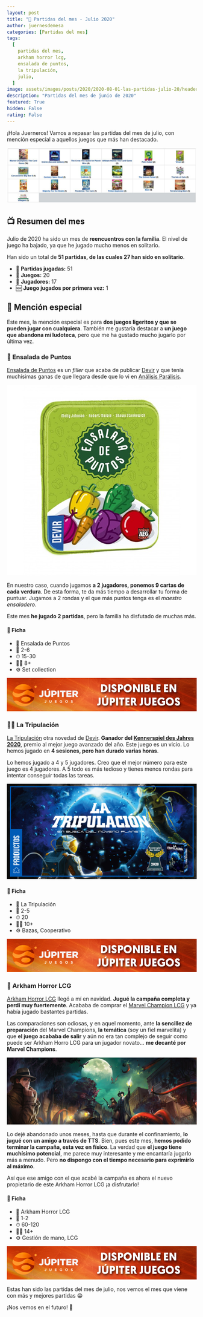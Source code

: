 ```yaml
---
layout: post
title: "🧮 Partidas del mes - Julio 2020"
author: juernesdemesa
categories: [Partidas del mes]
tags:
  [
    partidas del mes,
    arkham horror lcg,
    ensalada de puntos,
    la tripulación,
    julio,
  ]
image: assets/images/posts/2020/2020-08-01-las-partidas-julio-20/header.jpg
description: "Partidas del mes de junio de 2020"
featured: True
hidden: False
rating: False
---
```


¡Hola Juerneros! Vamos a repasar las partidas del mes de julio, con mención especial a aquellos juegos que más han destacado.

![Partidas de Junio](/assets/images/posts/2020/2020-08-01-las-partidas-julio-20/julio.jpg)

## 📺 Resumen del mes

Julio de 2020 ha sido un mes de **reencuentros con la familia**. El nivel de juego ha bajado, ya que he jugado mucho menos en solitario.

Han sido un total de **51 partidas, de las cuales 27 han sido en solitario**.

- 🧮 **Partidas jugadas:** 51
- 🎲 **Juegos:** 20
- 👥 **Jugadores:** 17
- 🆕 **Juego jugados por primera vez:** 1

## 💎 Mención especial

Este mes, la mención especial es para **dos juegos ligeritos y que se pueden jugar con cualquiera**. También me gustaría destacar a **un juego que abandona mi ludoteca**, pero que me ha gustado mucho jugarlo por última vez.

### 🥗 Ensalada de Puntos

[Ensalada de Puntos](https://boardgamegeek.com/boardgame/274960/point-salad) es un _filler_ que acaba de publicar [Devir](http://devir.es/) y que tenía muchísimas ganas de que llegara desde que lo vi en [Análisis Parálisis](http://analisisparalisis.es/).

![Ensalada de Puntos](/assets/images/posts/2020/2020-08-01-las-partidas-julio-20/pointsalad.jpg)

En nuestro caso, cuando jugamos **a 2 jugadores, ponemos 9 cartas de cada verdura**. De esta forma, te da más tiempo a desarrollar tu forma de puntuar. Jugamos a 2 rondas y el que más puntos tenga es el _maestro ensaladero_.

Este mes **he jugado 2 partidas**, pero la familia ha disfutado de muchas más.

#### 📝 Ficha

- 🎲 Ensalada de Puntos
- 👥 2-6
- ⏱ 15-30
- 👶🏼 8+
- ⚙️ Set collection

[![Banner Júpiter Juegos](/assets/images/blog/banners/jupiter.jpg)](https://www.jupiterjuegos.com/juegos-de-mesa/ensalada-de-puntos)

### 👩‍🚀 La Tripulación

[La Tripulación](https://boardgamegeek.com/boardgame/284083/crew-quest-planet-nine) otra novedad de [Devir](http://devir.es/). **Ganador del [Kennerspiel des Jahres 2020](https://www.spiel-des-jahres.de/die-gewinner-2020-stehen-fest/)**, premio al mejor juego avanzado del año. Este juego es un vicio. Lo hemos jugado en **4 sesiones, pero han durado varias horas**.

Lo hemos jugado a 4 y 5 jugadores. Creo que el mejor número para este juego es 4 jugadores. A 5 todo es más tedioso y tienes menos rondas para intentar conseguir todas las tareas.

![La Tripulación](/assets/images/posts/2020/2020-08-01-las-partidas-julio-20/thecrew.jpg)

#### 📝 Ficha

- 🎲 La Tripulación
- 👥 2-5
- ⏱ 20
- 👶🏼 10+
- ⚙️ Bazas, Cooperativo

[![Banner Júpiter Juegos](/assets/images/blog/banners/jupiter.jpg)](https://www.jupiterjuegos.com/juegos-de-mesa/la-tripulacion)

### 🐙 Arkham Horror LCG

[Arkham Horror LCG](https://boardgamegeek.com/boardgame/205637/arkham-horror-card-game) llegó a mí en navidad. **Jugué la campaña completa y perdí muy fuertemente**. Acababa de comprar el [Marvel Champion LCG](https://boardgamegeek.com/boardgame/285774/marvel-champions-card-game) y ya había jugado bastantes partidas.

Las comparaciones son odiosas, y en aquel momento, ante **la sencillez de preparación** del Marvel Champions, **la temática** (soy un fiel marvelita) y que **el juego acababa de salir** y aún no era tan complejo de seguir como puede ser Arkham Horro LCG para un jugador novato... **me decanté por Marvel Champions**.

![Arkham Horror LCG](/assets/images/posts/2020/2020-08-01-las-partidas-julio-20/arkham.jpg)

Lo dejé abandonado unos meses, hasta que durante el confinamiento, **lo jugué con un amigo a través de TTS**. Bien, pues este mes, **hemos podido terminar la campaña, esta vez en físico**. La verdad que **el juego tiene muchísimo potencial**, me parece muy interesante y me encantaría jugarlo más a menudo. Pero **no dispongo con el tiempo necesario para exprimirlo al máximo**.

Así que ese amigo con el que acabé la campaña es ahora el nuevo propietario de este Arkham Horror LCG ¡a disfrutarlo!

#### 📝 Ficha

- 🎲 Arkham Horror LCG
- 👥 1-2
- ⏱ 60-120
- 👶🏼 14+
- ⚙️ Gestión de mano, LCG

[![Banner Júpiter Juegos](/assets/images/blog/banners/jupiter.jpg)](https://www.jupiterjuegos.com/juegos-de-mesa/arkham-horror-el-juego-de-cartas)

Estas han sido las partidas del mes de julio, nos vemos el mes que viene con más y mejores partidas 😁

¡Nos vemos en el futuro! 🦾
